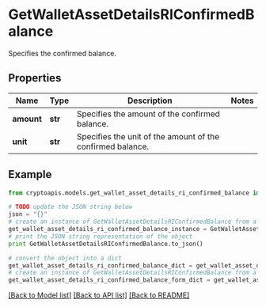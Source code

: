 # GetWalletAssetDetailsRIConfirmedBalance

Specifies the confirmed balance.

## Properties
Name | Type | Description | Notes
------------ | ------------- | ------------- | -------------
**amount** | **str** | Specifies the amount of the confirmed balance. | 
**unit** | **str** | Specifies the unit of the amount of the confirmed balance. | 

## Example

```python
from cryptoapis.models.get_wallet_asset_details_ri_confirmed_balance import GetWalletAssetDetailsRIConfirmedBalance

# TODO update the JSON string below
json = "{}"
# create an instance of GetWalletAssetDetailsRIConfirmedBalance from a JSON string
get_wallet_asset_details_ri_confirmed_balance_instance = GetWalletAssetDetailsRIConfirmedBalance.from_json(json)
# print the JSON string representation of the object
print GetWalletAssetDetailsRIConfirmedBalance.to_json()

# convert the object into a dict
get_wallet_asset_details_ri_confirmed_balance_dict = get_wallet_asset_details_ri_confirmed_balance_instance.to_dict()
# create an instance of GetWalletAssetDetailsRIConfirmedBalance from a dict
get_wallet_asset_details_ri_confirmed_balance_form_dict = get_wallet_asset_details_ri_confirmed_balance.from_dict(get_wallet_asset_details_ri_confirmed_balance_dict)
```
[[Back to Model list]](../README.md#documentation-for-models) [[Back to API list]](../README.md#documentation-for-api-endpoints) [[Back to README]](../README.md)


